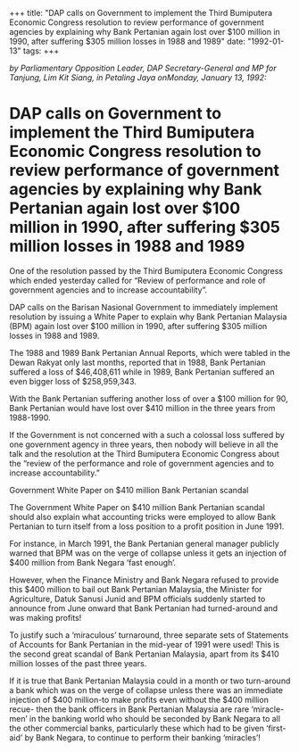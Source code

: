+++ 
title: "DAP calls on Government to implement the Third Bumiputera Economic Congress resolution to review performance of government agencies by explaining why Bank Pertanian again lost over $100 million in 1990, after suffering $305 million losses in 1988 and 1989"
date: "1992-01-13"
tags:
+++

_by Parliamentary Opposition Leader, DAP Secretary-General and MP for Tanjung, Lim Kit Siang, in Petaling Jaya onMonday, January 13, 1992:_

# DAP calls on Government to implement the Third Bumiputera Economic Congress resolution to review performance of government agencies by explaining why Bank Pertanian again lost over $100 million in 1990, after suffering $305 million losses in 1988 and 1989

One of the resolution passed by the Third Bumiputera Economic Congress which ended yesterday called for “Review of performance and role of government agencies and to increase accountability”.</u>

DAP calls on the Barisan Nasional Government to immediately implement resolution by issuing a White Paper to explain why Bank Pertanian Malaysia (BPM) again lost over $100 million in 1990, after suffering $305 million losses in 1988 and 1989.

The 1988 and 1989 Bank Pertanian Annual Reports, which were tabled in the Dewan Rakyat only last months, reported that in 1988, Bank Pertanian suffered a loss of $46,408,611 while in 1989, Bank Pertanian suffered an even bigger loss of $258,959,343.

With the Bank Pertanian suffering another loss of over a $100 million for 90, Bank Pertanian would have lost over $410 million in the three years from 1988-1990.

If the Government is not concerned with a such a colossal loss suffered by one government agency in three years, then nobody will believe in all the talk and the resolution at the Third Bumiputera Economic Congress about the “review of the performance and role of government agencies and to increase accountability.”

Government White Paper on $410 million Bank Pertanian scandal

The Government White Paper on $410 million Bank Pertanian scandal should also explain what accounting tricks were employed to allow Bank Pertanian to turn itself from a loss position to a profit position in June 1991.

For instance, in March 1991, the Bank Pertanian general manager publicly warned that BPM was on the verge of collapse unless it gets an injection of $400 million from Bank Negara ‘fast enough’.

However, when the Finance Ministry and Bank Negara refused to provide this $400 million to bail out Bank Pertanian Malaysia, the Minister for Agriculture, Datuk Sanusi Junid and BPM officials suddenly started to announce from June onward that Bank Pertanian had turned-around and was making profits!

To justify such a ‘miraculous’ turnaround, three separate sets of Statements of Accounts for Bank Pertanian in the mid-year of 1991 were used! This is the second great scandal of Bank Pertanian Malaysia, apart from its $410 million losses of the past three years.

If it is true that Bank Pertanian Malaysia could in a month or two turn-around a bank which was on the verge of collapse unless there was an immediate injection of $400 million-to make profits even without the $400 million recue- then the bank officers in Bank Pertanian Malaysia are rare ‘miracle-men’ in the banking world who should be seconded by Bank Negara to all the other commercial banks, particularly these which had to be given ‘first-aid’ by Bank Negara, to continue to perform their banking ‘miracles’!
 
